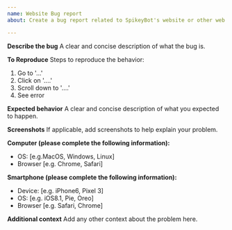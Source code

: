 ```yaml
---
name: Website Bug report
about: Create a bug report related to SpikeyBot's website or other web related features.

---
```


**Describe the bug**
A clear and concise description of what the bug is.

**To Reproduce**
Steps to reproduce the behavior:
1. Go to '...'
2. Click on '....'
3. Scroll down to '....'
4. See error

**Expected behavior**
A clear and concise description of what you expected to happen.

**Screenshots**
If applicable, add screenshots to help explain your problem.

**Computer (please complete the following information):**
 - OS: [e.g.MacOS, Windows, Linux]
 - Browser [e.g. Chrome, Safari]

**Smartphone (please complete the following information):**
 - Device: [e.g. iPhone6, Pixel 3]
 - OS: [e.g. iOS8.1, Pie, Oreo]
 - Browser [e.g. Safari, Chrome]

**Additional context**
Add any other context about the problem here.
